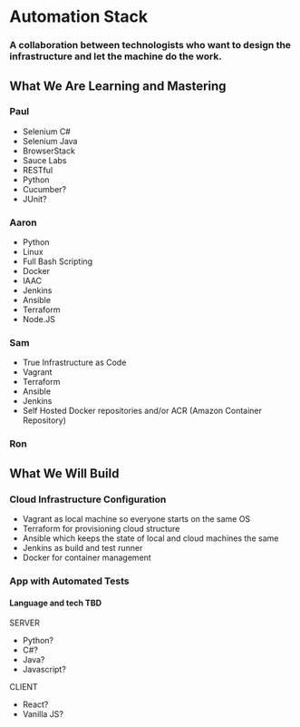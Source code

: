 # Automation Stack
### A collaboration between technologists who want to design the infrastructure and let the machine do the work.



## What We Are Learning and Mastering

### Paul


* Selenium C#
* Selenium Java
* BrowserStack
* Sauce Labs
* RESTful
* Python
* Cucumber?
* JUnit?


### Aaron
* Python
* Linux
* Full Bash Scripting
* Docker
* IAAC
* Jenkins
* Ansible
* Terraform
* Node.JS



### Sam
* True Infrastructure as Code
* Vagrant
* Terraform
* Ansible
* Jenkins
* Self Hosted Docker repositories and/or ACR (Amazon Container Repository)



### Ron




## What We Will Build
### Cloud Infrastructure Configuration
* Vagrant as local machine so everyone starts on the same OS
* Terraform for provisioning cloud structure
* Ansible which keeps the state of local and cloud machines the same
* Jenkins as build and test runner
* Docker for container management

### App with Automated Tests
#### Language and tech TBD
SERVER  
* Python?  
* C#?  
* Java?  
* Javascript?  

CLIENT  
* React?  
* Vanilla JS?  
